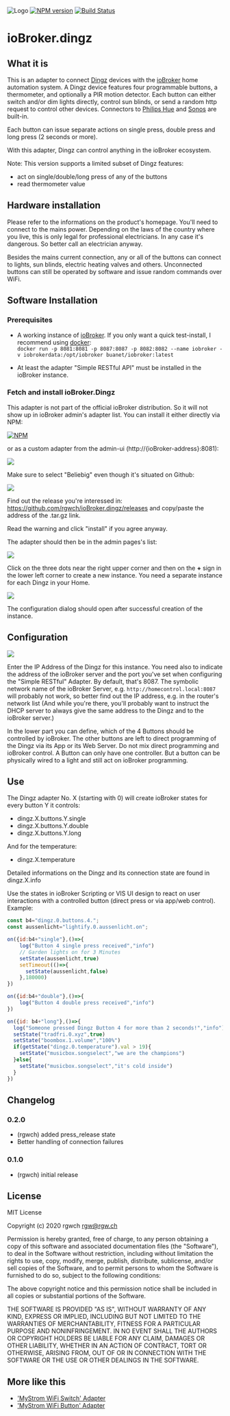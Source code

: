 ![Logo](admin/dingz.png)
[![NPM version](http://img.shields.io/npm/v/iobroker.dingz.svg)](https://www.npmjs.com/package/iobroker.dingz)
[![Build Status](https://travis-ci.com/rgwch/ioBroker.dingz.svg?branch=master)](https://travis-ci.com/rgwch/ioBroker.dingz)

# ioBroker.dingz

## What it is

This is an adapter to connect [Dingz](http://dingz.ch) devices with the [ioBroker](http://iobroker.net) home automation system. A Dingz device features four programmable buttons, a thermometer, and optionally a PIR motion detector. Each button can either switch and/or dim lights directly, control sun blinds, or send a random http request to control other devices. Connectors to [Philips Hue](https://www2.meethue.com/de-ch) and [Sonos](https://www.sonos.com/de-ch) are built-in.

Each button can issue separate actions on single press, double press and long press (2 seconds or more). 

With this adapter, Dingz can control anything in the ioBroker ecosystem.

Note: This version supports a limited subset of Dingz features:
- act on single/double/long press of any of the buttons
- read thermometer value

## Hardware installation

Please refer to the informations on the product's homepage. You'll need to connect to the mains power. Depending on the laws of the country where you live, this is only legal for professional electricians. In any case it's dangerous. So better call an electrician anyway.

Besides the mains current connection, any or all of the buttons can connect to lights, sun blinds, electric heating valves and others. Unconnected buttons can still be operated by software and issue random commands over WiFi.

## Software Installation

### Prerequisites

- A working instance of [ioBroker](http://www.iobroker.net). If you only want a quick test-install, I recommend using [docker](https://www.docker.com/):  
`docker run -p 8081:8081 -p 8087:8087 -p 8082:8082 --name iobroker -v iobrokerdata:/opt/iobroker buanet/iobroker:latest`

- At least the adapter "Simple RESTful API" must be installed in the ioBroker instance.

### Fetch and install ioBroker.Dingz

This adapter is not part of the official ioBroker distribution. So it will not show up in ioBroker admin's adapter list.
You can install it either directly via NPM:

[![NPM](https://nodei.co/npm/iobroker.dingz.png)](https://nodei.co/npm/iobroker.dingz/)

or as a custom adapter from the admin-ui (http://{ioBroker-address}:8081):

![](rsc/dingz_1.jpg)

Make sure to select "Beliebig" even though it's situated on Github:

![](rsc/dingz_2.jpg)

Find out the release you're interessed in: <https://github.com/rgwch/ioBroker.dingz/releases> and copy/paste the address of the .tar.gz link.

Read the warning and click "install" if you agree anyway.

The adapter should then be in the admin pages's list:

![](rsc/dingz_3.jpg)

Click on the three dots near the right upper corner and then on the **+** sign in the lower left corner to create a new instance. You need a separate instance for each Dingz in your Home.

![](rsc/dingz_4.jpg)

The configuration dialog should open after successful creation of the instance. 

## Configuration

![](rsc/dingz_5.jpg)

Enter the IP Address of the Dingz for this instance. You need also to indicate the address of the ioBroker server and the port you've set when configuring the "Simple RESTful" Adapter. By default, that's 8087. The symbolic network name of the ioBroker Server, e.g. `http://homecontrol.local:8087` will probably not work, so better find out the IP address, e.g. in the router's network list (And while you're there, you'll probably want to instruct the DHCP server to always give the same address to the Dingz and to the ioBroker server.)

In the lower part you can define, which of the 4 Buttons should be controlled by ioBroker. The other buttons are left to direct programming of the Dingz via its App or its Web Server. Do not mix direct programming and ioBroker control. A Button can only have one controller. But a button can be physically wired to a light and still act on ioBroker programming. 

## Use

The Dingz adapter No. X (starting with 0) will create ioBroker states for every button Y it controls:

* dingz.X.buttons.Y.single 
* dingz.X.buttons.Y.double
* dingz.X.buttons.Y.long

And for the temperature:

* dingz.X.temperature

Detailed informations on the Dingz and its connection state are found in dingz.X.info

Use the states in ioBroker Scripting or VIS UI design to react on user interactions with a controlled button (direct press or via app/web control). Example:

```javascript
const b4="dingz.0.buttons.4.";
const aussenlicht="lightify.0.aussenlicht.on";

on({id:b4+"single"},()=>{
    log("Button 4 single press received","info")
    // Garden lights on for 3 Minutes
    setState(aussenlicht,true)
    setTimeout(()=>{
      setState(aussenlicht,false)
    },180000)
})

on({id:b4+"double"},()=>{
    log("Button 4 double press received","info")
})

on({id: b4+"long"},()=>{
  log("Someone pressed Dingz Button 4 for more than 2 seconds!","info")
  setState("tradfri.0.xyz",true)
  setState("boombox.1.volume","100%")
  if(getState("dingz.0.temperature").val > 19){
    setState("musicbox.songselect","we are the champions")
  }else{
    setState("musicbox.songselect","it's cold inside")
  }
})
```


## Changelog

### 0.2.0
 * (rgwch) added press_release state
 * Better handling of connection failures

### 0.1.0
* (rgwch) initial release

## License
MIT License

Copyright (c) 2020 rgwch <rgw@rgw.ch>

Permission is hereby granted, free of charge, to any person obtaining a copy
of this software and associated documentation files (the "Software"), to deal
in the Software without restriction, including without limitation the rights
to use, copy, modify, merge, publish, distribute, sublicense, and/or sell
copies of the Software, and to permit persons to whom the Software is
furnished to do so, subject to the following conditions:

The above copyright notice and this permission notice shall be included in all
copies or substantial portions of the Software.

THE SOFTWARE IS PROVIDED "AS IS", WITHOUT WARRANTY OF ANY KIND, EXPRESS OR
IMPLIED, INCLUDING BUT NOT LIMITED TO THE WARRANTIES OF MERCHANTABILITY,
FITNESS FOR A PARTICULAR PURPOSE AND NONINFRINGEMENT. IN NO EVENT SHALL THE
AUTHORS OR COPYRIGHT HOLDERS BE LIABLE FOR ANY CLAIM, DAMAGES OR OTHER
LIABILITY, WHETHER IN AN ACTION OF CONTRACT, TORT OR OTHERWISE, ARISING FROM,
OUT OF OR IN CONNECTION WITH THE SOFTWARE OR THE USE OR OTHER DEALINGS IN THE
SOFTWARE.

## More like this

* ['MyStrom WiFi Switch' Adapter](http://github.com/rgwch/ioBroker.mystrom-wifi-switch)
* ['MyStrom WiFi Button' Adapter](http://github.com/rgwch/ioBroker.mystrom-wifi-button)
